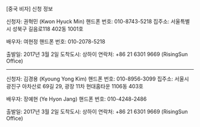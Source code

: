 [중국 비자] 신청 정보


신청자: 권혁민 (Kwon Hyuck Min)
핸드폰 번호: 010-8743-5218
집주소: 서울특별시 성북구 길음로118 402동 1001호

배우자: 여현정
핸드폰 번호: 010-2078-5218

출발일: 2017년 3월 2일
도착도시: 상하이
연락처: +86 21 6301 9669 (RisingSun Office)


------
신청자: 김경용 (Kyoung Yong Kim)
핸드폰 번호: 010-8956-3099
집주소: 서울시 광진구 아차산로 69길 29, 광장 11차 현대홈타운 1106동 403호

배우자: 장예현 (Ye Hyon Jang)
핸드폰 번호: 010-4248-2486

출발일: 2017년 3월 2일
도착도시: 상하이
연락처: +86 21 6301 9669 (RisingSun Office)



